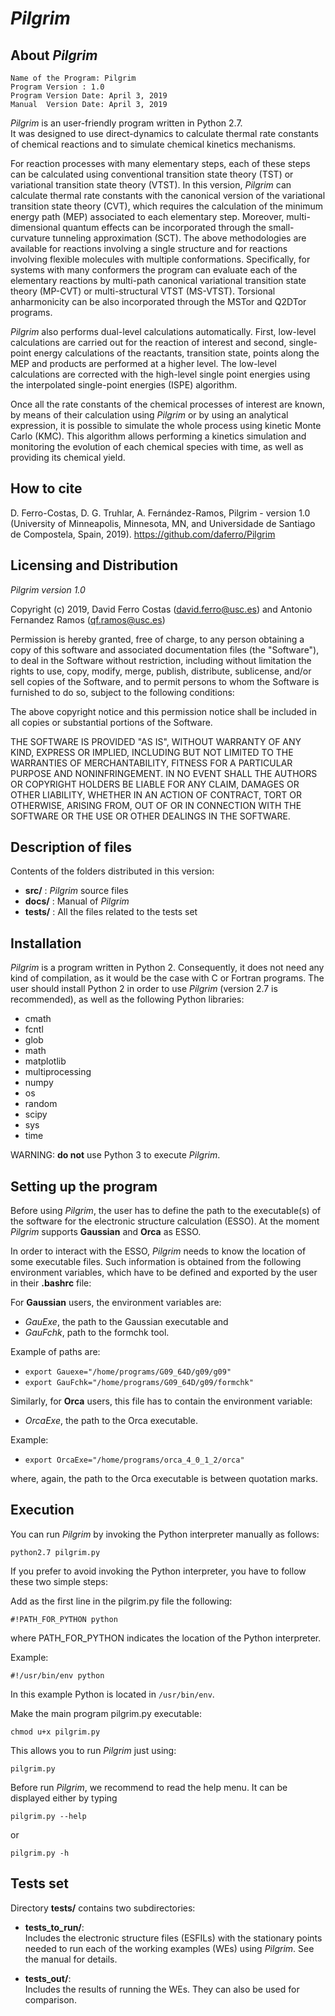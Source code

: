 # _Pilgrim_

## About _Pilgrim_

    Name of the Program: Pilgrim
    Program Version : 1.0  
    Program Version Date: April 3, 2019  
    Manual  Version Date: April 3, 2019

_Pilgrim_ is an user-friendly program written in Python 2.7.  
It was designed to use direct-dynamics to calculate thermal rate constants of 
chemical reactions and to simulate chemical kinetics mechanisms.

For reaction processes with many elementary steps, each of these steps can be 
calculated using conventional transition state theory (TST) or variational transition 
state theory (VTST). In this version, _Pilgrim_ can calculate thermal rate constants 
with the canonical version of the variational transition state theory (CVT), 
which requires the calculation of the minimum energy path (MEP) associated to each elementary step.
Moreover, multi-dimensional quantum effects can be incorporated through the 
small-curvature tunneling approximation (SCT). 
The above methodologies are available for reactions involving a single 
structure and for reactions involving flexible molecules with multiple conformations. 
Specifically, for systems with many conformers the program can evaluate each of 
the elementary reactions by multi-path canonical variational transition 
state theory (MP-CVT) or multi-structural VTST (MS-VTST). 
Torsional anharmonicity can be also incorporated through the MSTor and Q2DTor programs.

_Pilgrim_ also performs dual-level calculations automatically. 
First, low-level calculations are carried out for the reaction of interest and second, 
single-point energy calculations of the reactants, transition state, points along the MEP 
and products are performed at a higher level. 
The low-level calculations are corrected with the high-level single point energies 
using the interpolated single-point energies (ISPE) algorithm. 

Once all the rate constants of the chemical processes of interest are known, 
by means of their calculation using _Pilgrim_ or by using an analytical expression, 
it is possible to simulate the whole process using kinetic Monte Carlo (KMC). 
This algorithm allows performing a kinetics simulation and monitoring the evolution 
of each chemical species with time, as well as providing its chemical yield. 


## How to cite

D. Ferro-Costas, D. G. Truhlar, A. Fernández-Ramos, Pilgrim - version 1.0
(University of Minneapolis, Minnesota, MN, and Universidade de Santiago
de Compostela, Spain, 2019). https://github.com/daferro/Pilgrim


## Licensing and Distribution 

_Pilgrim version 1.0_

Copyright (c) 2019, David Ferro Costas (david.ferro@usc.es) and Antonio Fernandez Ramos (qf.ramos@usc.es)

Permission is hereby granted, free of charge, to any person obtaining a copy
of this software and associated documentation files (the "Software"),
to deal in the Software without restriction, including without limitation
the rights to use, copy, modify, merge, publish, distribute, sublicense,
and/or sell copies of the Software, and to permit persons to whom the Software
is furnished to do so, subject to the following conditions:

The above copyright notice and this permission notice shall be included
in all copies or substantial portions of the Software.

THE SOFTWARE IS PROVIDED "AS IS", WITHOUT WARRANTY OF ANY KIND, EXPRESS
OR IMPLIED, INCLUDING BUT NOT LIMITED TO THE WARRANTIES OF MERCHANTABILITY,
FITNESS FOR A PARTICULAR PURPOSE AND NONINFRINGEMENT. IN NO EVENT SHALL
THE AUTHORS OR COPYRIGHT HOLDERS BE LIABLE FOR ANY CLAIM, DAMAGES OR
OTHER LIABILITY, WHETHER IN AN ACTION OF CONTRACT, TORT OR OTHERWISE,
ARISING FROM, OUT OF OR IN CONNECTION WITH THE SOFTWARE OR THE USE OR
OTHER DEALINGS IN THE SOFTWARE.


## Description of files

 Contents of the folders distributed in this version:
  - **src/**       : _Pilgrim_ source files
  - **docs/**      : Manual of _Pilgrim_
  - **tests/**     : All the files related to the tests set
        

## Installation

_Pilgrim_ is a program written in Python 2. Consequently, it does not need any kind 
of compilation, as it would be the case with C or Fortran programs.
The user should install Python 2 in order to use _Pilgrim_ (version 2.7 is recommended), 
as well as the following Python libraries:
   - cmath
   - fcntl
   - glob
   - math
   - matplotlib
   - multiprocessing
   - numpy
   - os
   - random
   - scipy
   - sys
   - time

WARNING: __do not__ use Python 3 to execute _Pilgrim_.


## Setting up the program

Before using _Pilgrim_, the user has to define the path to the executable(s) of the 
software for the electronic structure calculation (ESSO).
At the moment _Pilgrim_ supports __Gaussian__ and __Orca__ as ESSO.

In order to interact with the ESSO, _Pilgrim_ needs to know the location of some executable files. 
Such information is obtained from the following environment variables, which have to be 
defined and exported by the user in their __.bashrc__ file:

For __Gaussian__ users, the environment variables are:

  - _GauExe_, the path to the Gaussian executable and
  - _GauFchk_, path to the formchk tool.

Example of paths are:

  - ```export Gauexe="/home/programs/G09_64D/g09/g09"``` 
  - ```export GauFchk="/home/programs/G09_64D/g09/formchk"```  

Similarly, for __Orca__ users, this file has to contain the environment variable:

  - _OrcaExe_, the path to the Orca executable.

Example:

  - ```export OrcaExe="/home/programs/orca_4_0_1_2/orca"```  

where, again, the path to the Orca executable is between quotation marks. 


## Execution

You can run _Pilgrim_ by invoking the Python interpreter manually as follows:

```python2.7 pilgrim.py```

If you prefer to avoid invoking the Python interpreter, you have to follow these two simple steps:

Add as the first line in the pilgrim.py file the following:

```#!PATH_FOR_PYTHON python```

where PATH_FOR_PYTHON indicates the location of the Python interpreter.

Example:

```#!/usr/bin/env python```

In this example Python is located in `/usr/bin/env`.

Make the main program pilgrim.py executable:

```chmod u+x pilgrim.py```

This allows you to run _Pilgrim_ just using:

```pilgrim.py```

Before run _Pilgrim_, we recommend to read the help menu. It can be displayed either by typing

```pilgrim.py --help```

or

```pilgrim.py -h```

## Tests set

Directory __tests/__ contains two subdirectories:

  - __tests\_to\_run/__:   
    Includes the electronic structure files (ESFILs) with the 
    stationary points needed to run each of the working examples (WEs) 
    using _Pilgrim_. See the manual for details.
     
  - __tests\_out/__:   
    Includes the results of running the WEs. They can also be used
    for comparison.


                                                            

